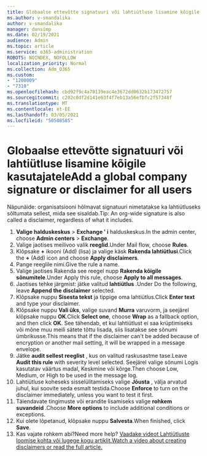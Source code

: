 ```yaml
---
title: Globaalse ettevõtte signatuuri või lahtiütluse lisamine kõigile kasutajatele
ms.author: v-smandalika
author: v-smandalika
manager: dansimp
ms.date: 02/19/2021
audience: Admin
ms.topic: article
ms.service: o365-administration
ROBOTS: NOINDEX, NOFOLLOW
localization_priority: Normal
ms.collection: Adm_O365
ms.custom:
- "1200009"
- "7310"
ms.openlocfilehash: cbd92f9c4a78139eac4e3672dd0632b173472757
ms.sourcegitcommit: c202c0df2d141e63f4f7eb13a56efbfc2f57348f
ms.translationtype: MT
ms.contentlocale: et-EE
ms.lasthandoff: 03/05/2021
ms.locfileid: "50508585"
---
```

# <a name="add-a-global-company-signature-or-disclaimer-for-all-users"></a><span data-ttu-id="f3808-102">Globaalse ettevõtte signatuuri või lahtiütluse lisamine kõigile kasutajatele</span><span class="sxs-lookup"><span data-stu-id="f3808-102">Add a global company signature or disclaimer for all users</span></span>

<span data-ttu-id="f3808-103">Näpunäide: organisatsiooni hõlmavat signatuuri nimetatakse ka lahtiütluseks sõltumata sellest, mida see sisaldab.</span><span class="sxs-lookup"><span data-stu-id="f3808-103">Tip: An org-wide signature is also called a disclaimer, regardless of what it includes.</span></span>

1. <span data-ttu-id="f3808-104">**Valige halduskeskus**  >  **Exchange ' i** halduskeskus.</span><span class="sxs-lookup"><span data-stu-id="f3808-104">In the admin center, choose **Admin centers** > **Exchange**.</span></span>
2. <span data-ttu-id="f3808-105">Valige jaotises meilivoo valik **reeglid**.</span><span class="sxs-lookup"><span data-stu-id="f3808-105">Under Mail flow, choose **Rules**.</span></span>
3. <span data-ttu-id="f3808-106">Klõpsake **+** ikooni (Add) (lisa) ja valige käsk **Rakenda lahtiütlusi**.</span><span class="sxs-lookup"><span data-stu-id="f3808-106">Click the **+** (Add) icon and choose **Apply disclaimers**.</span></span>
4. <span data-ttu-id="f3808-107">Pange reeglile nimi.</span><span class="sxs-lookup"><span data-stu-id="f3808-107">Give the rule a name.</span></span>
5. <span data-ttu-id="f3808-108">Valige jaotises Rakenda see reegel nupp **Rakenda kõigile sõnumitele**.</span><span class="sxs-lookup"><span data-stu-id="f3808-108">Under Apply this rule, choose **Apply to all messages**.</span></span>
6. <span data-ttu-id="f3808-109">Jaotises tehke järgmist: jätke valitud **lahtiütlus** .</span><span class="sxs-lookup"><span data-stu-id="f3808-109">Under Do the following, leave **Append the disclaimer** selected.</span></span>
7. <span data-ttu-id="f3808-110">Klõpsake nuppu **Sisesta tekst** ja tippige oma lahtiütlus.</span><span class="sxs-lookup"><span data-stu-id="f3808-110">Click **Enter text** and type your disclaimer.</span></span>
8. <span data-ttu-id="f3808-111">Klõpsake nuppu **Vali üks**, valige suvand **Murra** varuvorm, ja seejärel klõpsake nuppu **OK**.</span><span class="sxs-lookup"><span data-stu-id="f3808-111">Click **Select one**, choose **Wrap** as a fallback option, and then click **OK**.</span></span> <span data-ttu-id="f3808-112">See tähendab, et kui lahtiütlust ei saa krüptimiseks või mõne muu meili sätete tõttu lisada, siis lisatakse see sõnumi ümbrikusse.</span><span class="sxs-lookup"><span data-stu-id="f3808-112">This means that if the disclaimer can't be added because of encryption or another mail setting, it will be wrapped in a message envelope.</span></span>
9. <span data-ttu-id="f3808-113">Jätke **audit sellest reeglist** , kus on valitud raskusastme tase.</span><span class="sxs-lookup"><span data-stu-id="f3808-113">Leave **Audit this rule** with severity level selected.</span></span> <span data-ttu-id="f3808-114">Seejärel valige sõnumi Logis kasutatav väärtus madal, Keskmine või kõrge.</span><span class="sxs-lookup"><span data-stu-id="f3808-114">Then choose Low, Medium, or High to be used in the message log.</span></span>
10. <span data-ttu-id="f3808-115">Lahtiütluse koheseks sisselülitamiseks valige **Jõusta** , välja arvatud juhul, kui soovite seda esmalt testida.</span><span class="sxs-lookup"><span data-stu-id="f3808-115">Choose **Enforce** to turn on the disclaimer immediately, unless you want to test it first.</span></span>
11. <span data-ttu-id="f3808-116">Täiendavate tingimuste või erandite lisamiseks valige **rohkem suvandeid** .</span><span class="sxs-lookup"><span data-stu-id="f3808-116">Choose **More options** to include additional conditions or exceptions.</span></span>
12. <span data-ttu-id="f3808-117">Kui olete lõpetanud, klõpsake nuppu **Salvesta**.</span><span class="sxs-lookup"><span data-stu-id="f3808-117">When finished, click **Save**.</span></span>
13. <span data-ttu-id="f3808-118">Kas vajate rohkem abi?</span><span class="sxs-lookup"><span data-stu-id="f3808-118">Need more help?</span></span> [<span data-ttu-id="f3808-119">Vaadake videot Lahtiütluste loomise kohta või lugege kogu artiklit.</span><span class="sxs-lookup"><span data-stu-id="f3808-119">Watch a video about creating disclaimers or read the full article.</span></span>](https://support.office.com/article/2d75860f-c527-4352-a7f6-73eba54c0c72?wt.mc_id=Chat_GlobalSignature)